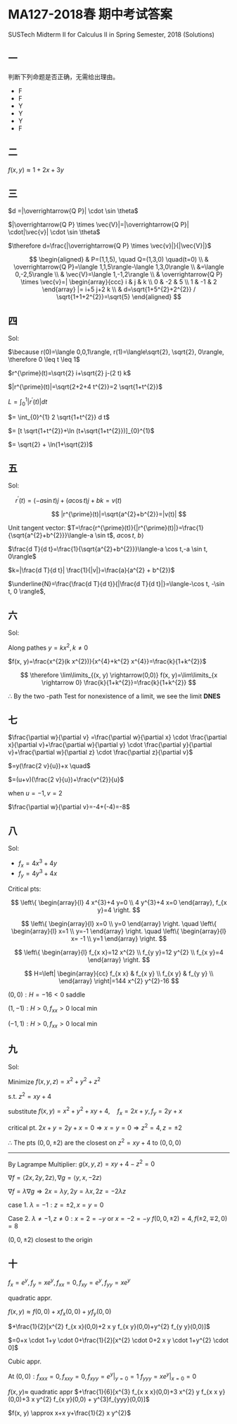 # MA127-2018春 期中考试答案

SUSTech Midterm II for Calculus II in Spring Semester, 2018 (Solutions)

## 一

判断下列命题是否正确，无需给出理由。

+ F
+ F
+ Y
+ Y
+ Y
+ F

## 二

$f(x, y) \approx 1+2 x+3 y$

## 三

$d =|\overrightarrow{Q P}| \cdot \sin \theta$

$|\overrightarrow{Q P} \times \vec{V}|=|\overrightarrow{Q P}| \cdot|\vec{v}| \cdot \sin \theta$

$\therefore d=\frac{|\overrightarrow{Q P} \times \vec{v}|}{|\vec{V}|}$

$$
\begin{aligned}
& P=(1,1,5), \quad Q=(1,3,0) \quad(t=0) \\
& \overrightarrow{Q P}=\langle 1,1,5\rangle-\langle 1,3,0\rangle \\
&=\langle 0,-2,5\rangle \\
& \vec{V}=\langle 1,-1,2\rangle \\
& \overrightarrow{Q P} \times \vec{v}=|
\begin{array}{ccc}
i & j & k \\
0 & -2 & 5 \\
1 & -1 & 2
\end{array}
|=
i+5 j+2 k \\
& d=\sqrt{1+5^{2}+2^{2}} / \sqrt{1+1+2^{2}}=\sqrt{5}
\end{aligned}
$$

## 四

Sol:

$\because r(0)=\langle 0,0,1\rangle, r(1)=\langle\sqrt{2}, \sqrt{2}, 0\rangle, \therefore 0 \leq t \leq 1$

$r^{\prime}(t)=\sqrt{2} i+\sqrt{2} j-(2 t) k$

$|r^{\prime}(t)|=\sqrt{2+2+4 t^{2}}=2 \sqrt{1+t^{2}}$

$L=\int_{0}^{1}|r^{\prime}(t)| d t$

$= \int_{0}^{1} 2 \sqrt{1+t^{2}} d t$

$= [t \sqrt{1+t^{2}}+\ln (t+\sqrt{1+t^{2}})]_{0}^{1}$

$= \sqrt{2} + \ln(1+\sqrt{2})$

## 五

Sol:

$\quad r^{\prime}(t)=(-a \sin t) j+(a \cos t) j+b k=v(t)$

$$
|r^{\prime}(t)|=\sqrt{a^{2}+b^{2}}=|v(t)|
$$

Unit tangent vector: $T=\frac{r^{\prime}(t)}{|r^{\prime}(t)|}=\frac{1}{\sqrt{a^{2}+b^{2}}}\langle-a \sin t$, $a \cos t$, $b\rangle$

$\frac{d T}{d t}=\frac{1}{\sqrt{a^{2}+b^{2}}}\langle-a \cos t,-a \sin t, 0\rangle$

$k=|\frac{d T}{d t}| \frac{1}{|v|}=\frac{a}{a^{2} + b^{2}}$

$\underline{N}=\frac{\frac{d T}{d t}}{|\frac{d T}{d t}|}=\langle-\cos t, -\sin t, 0 \rangle$,

## 六

Sol:

Along pathes $y=k x^{2}, k \neq 0$

$f(x, y)=\frac{x^{2}(k x^{2})}{x^{4}+k^{2} x^{4}}=\frac{k}{1+k^{2}}$

$$
\therefore \lim\limits_{(x, y) \rightarrow(0,0)} f(x, y)=\lim\limits_{x \rightarrow 0} \frac{k}{1+k^{2}}=\frac{k}{1+k^{2}}
$$

$\therefore$ By the two -path Test for nonexistence of a limit, we see the limit **DNES**

## 七

$\frac{\partial w}{\partial v} =\frac{\partial w}{\partial x} \cdot \frac{\partial x}{\partial v}+\frac{\partial w}{\partial y} \cdot \frac{\partial y}{\partial v}+\frac{\partial w}{\partial z} \cdot \frac{\partial z}{\partial v}$

$=y(\frac{2 v}{u})+x \quad$

$=(u+v)(\frac{2 v}{u})+\frac{v^{2}}{u}$

when $u=-1, v=2$

$\frac{\partial w}{\partial v}=-4+(-4)=-8$

## 八

Sol:

+ $f_{x} = 4 x^{3}+4 y$
+ $f_{y} = 4 y^{3}+4 x$

Critical pts:

$$
\left\{
\begin{array}{l}
4 x^{3}+4 y=0 \\
4 y^{3}+4 x=0
\end{array}, f_{x y}=4
\right.
$$

$$
\left\{
\begin{array}{l}
x=0 \\
y=0
\end{array}
\right.
\quad
\left\{
\begin{array}{l}
x=1 \\
y=-1
\end{array}
\right.
\quad
\left\{
\begin{array}{l}
x= -1 \\
y=1
\end{array}
\right.
$$

$$
\left\{
\begin{array}{l}
f_{x x}=12 x^{2} \\
f_{y y}=12 y^{2} \\
f_{x y}=4
\end{array}
\right.
$$

$$
H=\left|
\begin{array}{cc}
f_{x x} & f_{x y} \\
f_{x y} & f_{y y} \\
\end{array}
\right|=144 x^{2} y^{2}-16
$$

$(0,0): H=-16<0$ saddle

$(1,-1): H>0, f_{x x}>0$ local min

$(-1,1): H>0, f_{x x}>0$ local min

## 九

Sol:

Minimize $f(x, y, z)=x^{2}+y^{2}+z^{2}$

s.t. $z^{2}=x y+4$

substitute $f(x, y)=x^{2}+y^{2}+x y+4, \quad f_{x}=2 x+y, f_{y}=2 y+x$

critical pt. $2 x+y=2 y+x=0 \Rightarrow x=y=0 \Rightarrow z^{2}=4, z= \pm 2$

$\therefore$ The pts $(0,0, \pm 2)$ are the closest on $z^{2}=x y+4$ to $(0,0,0)$

--------

By Lagrampe Multiplier: $g(x, y, z)=x y+4-z^{2}=0$

$\nabla f=\langle 2 x, 2 y, 2 z\rangle, \nabla g=\langle y, x,-2 z\rangle$

$\nabla f=\lambda \nabla g \Rightarrow 2 x=\lambda y, 2 y=\lambda x, 2 z=-2 \lambda z$

case 1. $\lambda=-1: z= \pm 2, x=y=0$

Case 2. $\lambda \neq -1 , z \neq 0: x=2=-y$ or $x=-2=-y$ $f(0,0, \pm 2)=4, f( \pm 2, \mp 2,0)=8$

$(0,0, \pm 2)$ closest to the origin

## 十

$f_{x}=e^{y}, f_{y}=x e^{y}, f_{x x}=0, f_{x y}=e^{y}, f_{y y}=x e^{y}$

quadratic appr.

$f(x, y) \approx f(0,0)+x f_{x}(0,0)+y f_{y}(0,0)$

$+\frac{1}{2}[x^{2} f_{x x}(0,0)+2 x y f_{x y}(0,0)+y^{2} f_{y y}(0,0)]$

$=0+x \cdot 1+y \cdot 0+\frac{1}{2}[x^{2} \cdot 0+2 x y \cdot 1+y^{2} \cdot 0]$

Cubic appr.

At $(0,0): f_{x x x}=0, f_{x x y}=0, f_{x y y}= e^{y}|_{y=0}=1$ $f_{y y y}= x e^{y}|_{x=0}=0$

$f(x, y) \approx$ quadratic appr $+\frac{1}{6}[x^{3} f_{x x x}(0,0)+3 x^{2} y f_{x x y}(0,0)+3 x y^{2} f_{x y}(0,0) + y^{3}f_{yyy}(0,0)]$

$f(x, y) \approx x+x y+\frac{1}{2} x y^{2}$

